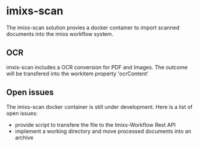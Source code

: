 # imixs-scan

The imixs-scan solution provies a docker container to import scanned documents into the imixs workflow system.

## OCR

imxis-scan includes a OCR conversion for PDF and Images. The outcome will be transfered into the workitem property 'ocrContent'


## Open issues

The imixs-scan docker container is still under development. Here is a list of open issues:

* provide script to transfere the file to the Imixs-Workflow Rest API
* implement a working directory and move processed documents into an archive
